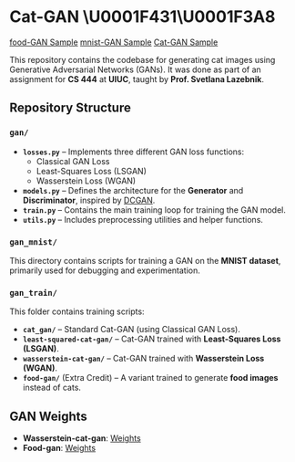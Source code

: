 # Cat-GAN \U0001F431\U0001F3A8
[food-GAN Sample](gan_samples/food-gan-101.png)
[mnist-GAN Sample](gan_samples/gan-mnist-3500.png)
[Cat-GAN Sample](gan_samples/cat-gan-12250.png)


This repository contains the codebase for generating cat images using Generative Adversarial Networks (GANs). It was done as part of an assignment for **CS 444** at **UIUC**, taught by **Prof. Svetlana Lazebnik**.

## Repository Structure

### `gan/`
- **`losses.py`** – Implements three different GAN loss functions:
  - Classical GAN Loss
  - Least-Squares Loss (LSGAN)
  - Wasserstein Loss (WGAN)
- **`models.py`** – Defines the architecture for the **Generator** and **Discriminator**, inspired by [DCGAN](https://arxiv.org/pdf/1511.06434.pdf).
- **`train.py`** – Contains the main training loop for training the GAN model.
- **`utils.py`** – Includes preprocessing utilities and helper functions.

### `gan_mnist/`
This directory contains scripts for training a GAN on the **MNIST dataset**, primarily used for debugging and experimentation.

### `gan_train/`
This folder contains training scripts:
- **`cat_gan/`** – Standard Cat-GAN (using Classical GAN Loss).
- **`least-squared-cat-gan/`** – Cat-GAN trained with **Least-Squares Loss (LSGAN)**.
- **`wasserstein-cat-gan/`** – Cat-GAN trained with **Wasserstein Loss (WGAN)**.
- **`food-gan/`** (Extra Credit) – A variant trained to generate **food images** instead of cats.

## GAN Weights
- **Wasserstein-cat-gan**: [Weights](https://drive.google.com/drive/folders/1NXY2vYEWfYv1GB6T0R3CevIYpVxduQ_3?usp=drive_link)  
- **Food-gan**: [Weights](https://drive.google.com/drive/folders/1emMr8EF24HO7q1MjSaqHAGsZrd7AjzrY?usp=sharing) 
